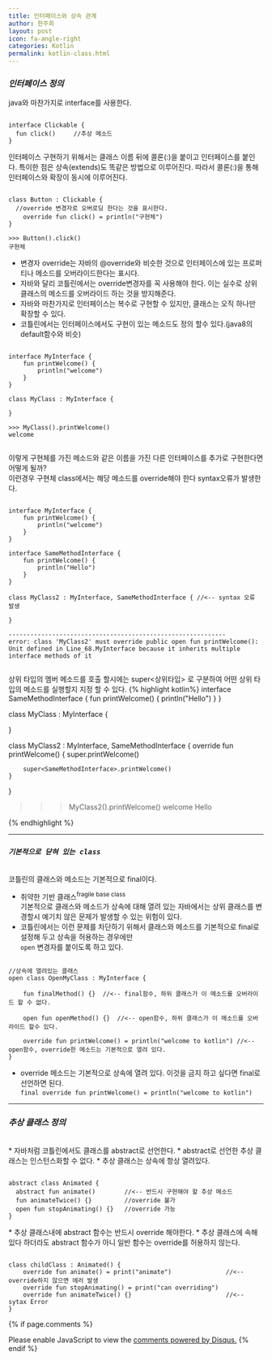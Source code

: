 ```yaml
---
title: 인터페이스와 상속 관계
author: 한주희
layout: post
icon: fa-angle-right
categories: Kotlin
permalink: kotlin-class.html
---
```

### *인터페이스 정의*

java와 마찬가지로 interface를 사용한다.
<pre><code>
interface Clickable {
  fun click()     //추상 메소드
}
</code></pre>

인터페이스 구현하기 위해서는 클래스 이름 뒤에 콜론(:)을 붙이고 인터페이스를 붙인다.
특이한 점은 상속(extends)도 똑같은 방법으로 이루어진다.
따라서 콜론(:)을 통해 인터페이스와 확장이 동시에 이루어진다.
<pre><code>
class Button : Clickable {
  //override 변경자로 오버로딩 한다는 것을 표시한다.
    override fun click() = println("구현체")
}

>>> Button().click()
구현체
</code></pre>
* 변경자 <bold>override</bold>는 자바의 @override와 비슷한 것으로 인터페이스에 있는 프로퍼티나 메소드를 오버라이드한다는 표시다.
* 자바와 달리 코틀린에서는 override변경자를 꼭 사용해야 한다. 이는 실수로 상위 클래스의 메소드를 오버라이드 하는 것을 방지해준다.
* 자바와 마찬가지로 인터페이스는 복수로 구현할 수 있지만, 클래스는 오직 하나만 확장할 수 있다.
* 코틀린에서는 인터페이스에서도 구현이 있는 메소드도 정의 할수 있다.(java8의 default함수와 비슷)
<pre><code>
interface MyInterface {
    fun printWelcome() {
        println("welcome")
    }
}

class MyClass : MyInterface {

}

>>> MyClass().printWelcome()
welcome

</code></pre>

이렇게 구현체를 가진 메소드와 같은 이름을 가진 다른 인터페이스를 추가로 구현한다면 어떻게 될까?
<br>이런경우 구현체 class에서는 해당 메소드를 override해야 한다 syntax오류가 발생한다.
<pre><code>
interface MyInterface {
    fun printWelcome() {
        println("welcome")
    }
}

interface SameMethodInterface {
    fun printWelcome() {
        println("Hello")
    }
}

class MyClass2 : MyInterface, SameMethodInterface { //<-- syntax 오류 발생

}

------------------------------------------------------------
error: class 'MyClass2' must override public open fun printWelcome(): Unit defined in Line_68.MyInterface because it inherits multiple interface methods of it

</code></pre>

상위 타입의 멤버 메소드를 호출 할시에는 super<상위타입> 로 구분하여 어떤 상위 타입의 메소드를 실행할지 지정 할 수 있다.
{% highlight kotlin%}
interface SameMethodInterface {
    fun printWelcome() {
        println("Hello")
    }
}

class MyClass : MyInterface {

}

class MyClass2 : MyInterface, SameMethodInterface {
    override fun printWelcome() {
        super<MyInterface>.printWelcome()

        super<SameMethodInterface>.printWelcome()
    }
}

>>> MyClass2().printWelcome()
welcome
Hello

{% endhighlight %}

---
### *`기본적으로 닫혀 있는 class`*
<br>코틀린의 클래스와 메소드는 기본적으로 final이다.

* 취약한 기반 클래스<sup>fragile base class</sup>
<br> 기본적으로 클래스와 메소드가 상속에 대해 열려 있는 자바에서는 상위 클래스를 변경할시 예기치 않은 문제가 발생할 수 있는 위험이 있다.
* 코틀린에서는 이런 문제를 차단하기 위해서 클래스와 메소드를 기본적으로 final로 설정해 두고 상속을 허용하는 경우에만
<br> <code class="highlighter-rouge">open</code> 변경자를 붙이도록 하고 있다.
<pre><code>
//상속에 열려있는 클래스
open class OpenMyClass : MyInterface {

    fun finalMethod() {}  //<-- final함수, 하위 클래스가 이 메소드를 오버라이드 할 수 없다.

    open fun openMethod() {}  //<-- open함수, 하위 클래스가 이 메소드를 오버라이드 할수 있다.

    override fun printWelcome() = println("welcome to kotlin") //<-- open함수, override한 메소드는 기본적으로 열려 있다.
}
</code></pre>
* override 메소드는 기본적으로 상속에 열려 있다. 이것을 금지 하고 싶다면 final로 선언하면 된다.
<br> `final override fun printWelcome() = println("welcome to kotlin")`

---
### *추상 클래스 정의*
<br>
* 자바처럼 코틀린에서도 클래스를 abstract로 선언한다.
* abstract로 선언한 추상 클래스는 인스턴스화할 수 없다.
* 추상 클래스는 상속에 항상 열려있다.
<pre><code>
abstract class Animated {
  abstract fun animate()        //<-- 반드시 구현해야 할 추상 메소드
  fun animateTwice() {}         //override 불가
  open fun stopAnimating() {}   //override 가능
}
</code></pre>
* 추상 클래스내에 abstract 함수는 반드시 override 해야한다.
* 추상 클래스에 속해 있다 하더라도 abstract 함수가 아니 일반 함수는 override를 허용하지 않는다.
<pre><code>
class childClass : Animated() {
    override fun animate() = print("animate")               //<-- override하지 않으면 에러 발생
    override fun stopAnimating() = print("can overriding")
    override fun animateTwice() {}                          //<-- sytax Error
}
</code></pre>


{% if page.comments %}
<div id="disqus_thread"></div>
<script>

/**
*  RECOMMENDED CONFIGURATION VARIABLES: EDIT AND UNCOMMENT THE SECTION BELOW TO INSERT DYNAMIC VALUES FROM YOUR PLATFORM OR CMS.
*  LEARN WHY DEFINING THESE VARIABLES IS IMPORTANT: https://disqus.com/admin/universalcode/#configuration-variables*/
/*
var disqus_config = function () {
this.page.url = PAGE_URL;  // Replace PAGE_URL with your page's canonical URL variable
this.page.identifier = PAGE_IDENTIFIER; // Replace PAGE_IDENTIFIER with your page's unique identifier variable
};
*/
(function() { // DON'T EDIT BELOW THIS LINE
var d = document, s = d.createElement('script');
s.src = 'https://juhee-studynote.disqus.com/embed.js';
s.setAttribute('data-timestamp', +new Date());
(d.head || d.body).appendChild(s);
})();
</script>
<noscript>Please enable JavaScript to view the <a href="https://disqus.com/?ref_noscript">comments powered by Disqus.</a></noscript>
{% endif %}

